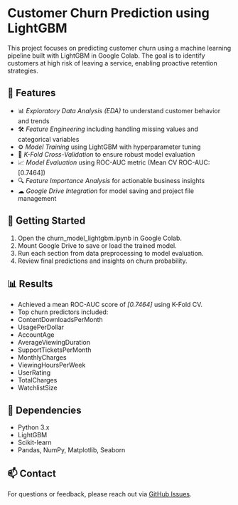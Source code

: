 # Customer Churn Prediction using LightGBM

This project focuses on predicting customer churn using a machine learning pipeline built with LightGBM in Google Colab. The goal is to identify customers at high risk of leaving a service, enabling proactive retention strategies.

## 📌 Features

- 📊 *Exploratory Data Analysis (EDA)* to understand customer behavior and trends
- 🛠 *Feature Engineering* including handling missing values and categorical variables
- ⚙ *Model Training* using LightGBM with hyperparameter tuning
- 🧪 *K-Fold Cross-Validation* to ensure robust model evaluation
- 📈 *Model Evaluation* using ROC-AUC metric (Mean CV ROC-AUC: [0.7464])
- 🔍 *Feature Importance Analysis* for actionable business insights
- ☁ *Google Drive Integration* for model saving and project file management

## 🚀 Getting Started

1. Open the churn_model_lightgbm.ipynb in Google Colab.
2. Mount Google Drive to save or load the trained model.
3. Run each section from data preprocessing to model evaluation.
4. Review final predictions and insights on churn probability.

## 📊 Results

- Achieved a mean ROC-AUC score of *[0.7464]* using K-Fold CV.
- Top churn predictors included:
- ContentDownloadsPerMonth
- UsagePerDollar
- AccountAge
- AverageViewingDuration
- SupportTicketsPerMonth
- MonthlyCharges
- ViewingHoursPerWeek
- UserRating
- TotalCharges
- WatchlistSize



## 📌 Dependencies

- Python 3.x
- LightGBM
- Scikit-learn
- Pandas, NumPy, Matplotlib, Seaborn

## 📫 Contact

For questions or feedback, please reach out via [GitHub Issues](https://github.com/manan3114/Customer-Churn-Prediction-Model/issues).
